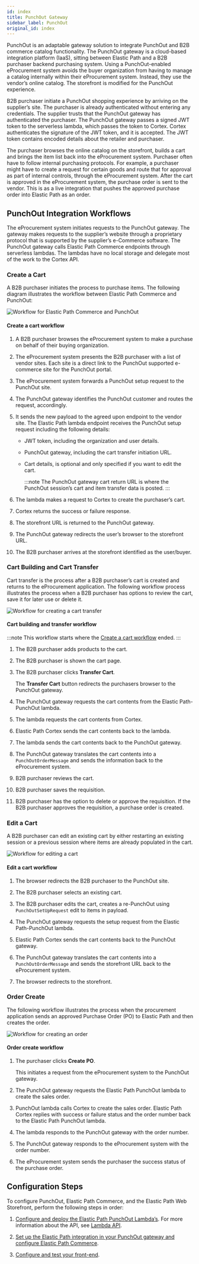 ```yaml
---
id: index
title: PunchOut Gateway
sidebar_label: PunchOut
original_id: index
---
```


PunchOut is an adaptable gateway solution to integrate PunchOut and B2B commerce catalog functionality. The PunchOut gateway is a cloud-based integration platform (IaaS), sitting between Elastic Path and a B2B purchaser backend purchasing system. Using a PunchOut-enabled eProcurement system avoids the buyer organization from having to manage a catalog internally within their eProcurement system. Instead, they use the vendor’s online catalog. The storefront is modified for the PunchOut experience.

B2B purchaser initiate a PunchOut shopping experience by arriving on the supplier’s site. The purchaser is already authenticated without entering any credentials. The supplier trusts that the PunchOut gateway has authenticated the purchaser. The PunchOut gateway passes a signed JWT token to the serverless lambda, which passes the token to Cortex. Cortex authenticates the signature of the JWT token, and it is accepted. The JWT token contains encoded details about the retailer and purchaser.

The purchaser browses the online catalog on the storefront, builds a cart and brings the item list back into the eProcurement system. Purchaser often have to follow internal purchasing protocols. For example, a purchaser might have to create a request for certain goods and route that for approval as part of internal controls, through the eProcurement system. After the cart is approved in the eProcurement system, the purchase order is sent to the vendor. This is as a live integration that pushes the approved purchase order into Elastic Path as an order.

## PunchOut Integration Workflows

The eProcurement system initiates requests to the PunchOut gateway. The gateway makes requests to the supplier’s website through a proprietary protocol that is supported by the supplier’s e-Commerce software. The PunchOut gateway calls Elastic Path Commerce endpoints through serverless lambdas. The lambdas have no local storage and delegate most of the work to the Cortex API.

### Create a Cart

A B2B purchaser initiates the process to purchase items. The following diagram illustrates the workflow between Elastic Path Commerce and PunchOut:

![Workflow for Elastic Path Commerce and PunchOut](/assets/punchout/p2g-workflow-v2.png)

#### Create a cart workflow

1. A B2B purchaser browses the eProcurement system to make a purchase on behalf of their buying organization.

1. The eProcurement system presents the B2B purchaser with a list of vendor sites. Each site is a direct link to the PunchOut supported e-commerce site for the PunchOut portal.

1. The eProcurement system forwards a PunchOut setup request to the PunchOut site.

1. The PunchOut gateway identifies the PunchOut customer and routes the request, accordingly.

1. It sends the new payload to the agreed upon endpoint to the vendor site. The Elastic Path lambda endpoint receives the PunchOut setup request including the following details:

    - JWT token, including the organization and user details.
    - PunchOut gateway, including the cart transfer initiation URL.
    - Cart details, is optional and only specified if you want to edit the cart.

        :::note
        The PunchOut gateway cart return URL is where the PunchOut session’s cart and item transfer data is posted.
        :::

1. The lambda makes a request to Cortex to create the purchaser’s cart.

1. Cortex returns the success or failure response.

1. The storefront URL is returned to the PunchOut gateway.

1. The PunchOut gateway redirects the user’s browser to the storefront URL.

1. The B2B purchaser arrives at the storefront identified as the user/buyer.

### Cart Building and Cart Transfer

Cart transfer is the process after a B2B purchaser’s cart is created and returns to the eProcurement application. The following workflow process illustrates the process when a B2B purchaser has options to review the cart, save it for later use or delete it.

![Workflow for creating a cart transfer](/assets/punchout/version-1.1.x/p2g-cart-transfer.png)

#### Cart building and transfer workflow

:::note
This workflow starts where the [Create a cart workflow](#create-a-cart-workflow) ended.
:::

1. The B2B purchaser adds products to the cart.

1. The B2B purchaser is shown the cart page.

1. The B2B purchaser clicks **Transfer Cart**.

    The **Transfer Cart** button redirects the purchasers browser to the PunchOut gateway.

1. The PunchOut gateway requests the cart contents from the Elastic Path-PunchOut lambda.

1. The lambda requests the cart contents from Cortex.

1. Elastic Path Cortex sends the cart contents back to the lambda.

1. The lambda sends the cart contents back to the PunchOut gateway.

1. The PunchOut gateway translates the cart contents into a `PunchOutOrderMessage` and sends the information back to the eProcurement system.

1. B2B purchaser reviews the cart.

1. B2B purchaser saves the requisition.

1. B2B purchaser has the option to delete or approve the requisition. If the B2B purchaser approves the requisition, a purchase order is created.

### Edit a Cart

A B2B purchaser can edit an existing cart by either restarting an existing session or a previous session where items are already populated in the cart.

![Workflow for editing a cart](/assets/punchout/version-1.1.x/p2g-edit-cart-v2.png)

#### Edit a cart workflow

1. The browser redirects the B2B purchaser to the PunchOut site.

2. The B2B purchaser selects an existing cart.

3. The B2B purchaser edits the cart, creates a re-PunchOut using `PunchOutSetUpRequest` edit to items in payload.

4. The PunchOut gateway requests the setup request from the Elastic Path-PunchOut lambda.

5. Elastic Path Cortex sends the cart contents back to the PunchOut gateway.

6. The PunchOut gateway translates the cart contents into a `PunchOutOrderMessage` and sends the storefront URL back to the eProcurement system.

7. The browser redirects to the storefront.

### Order Create

The following workflow illustrates the process when the procurement application sends an approved Purchase Order (PO) to Elastic Path and then creates the order.

![Workflow for creating an order](/assets/punchout/version-1.1.x/p2g-order-create.png)

#### Order create workflow

1. The purchaser clicks **Create PO**.

    This initiates a request from the eProcurement system to the PunchOut gateway.

2. The PunchOut gateway requests the Elastic Path PunchOut lambda to create the sales order.

3. PunchOut lambda calls Cortex to create the sales order. Elastic Path Cortex replies with success or failure status and the order number back to the Elastic Path PunchOut lambda.

4. The lambda responds to the PunchOut gateway with the order number.

5. The PunchOut gateway responds to the eProcurement system with the order number.

6. The eProcurement system sends the purchaser the success status of the purchase order.

## Configuration Steps

To configure PunchOut, Elastic Path Commerce, and the Elastic Path Web Storefront, perform the following steps in order:

1. [Configure and deploy the Elastic Path PunchOut Lambda’s](deploying.md). For more information about the API, see [Lambda API](api.md).

1. [Set up the Elastic Path integration in your PunchOut gateway and configure Elastic Path Commerce](configuring.md).

1. [Configure and test your front-end](front-end.md).
